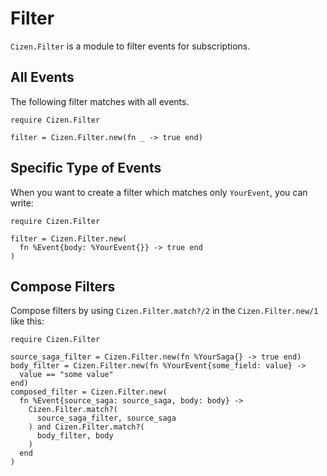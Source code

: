 # Filter

`Cizen.Filter` is a module to filter events for subscriptions.

## All Events

The following filter matches with all events.

    require Cizen.Filter

    filter = Cizen.Filter.new(fn _ -> true end)

## Specific Type of Events

When you want to create a filter which matches only `YourEvent`, you can write:

    require Cizen.Filter

    filter = Cizen.Filter.new(
      fn %Event{body: %YourEvent{}} -> true end
    )

## Compose Filters

Compose filters by using `Cizen.Filter.match?/2` in the `Cizen.Filter.new/1` like this:

    require Cizen.Filter

    source_saga_filter = Cizen.Filter.new(fn %YourSaga{} -> true end)
    body_filter = Cizen.Filter.new(fn %YourEvent{some_field: value} ->
      value == "some value"
    end)
    composed_filter = Cizen.Filter.new(
      fn %Event{source_saga: source_saga, body: body} ->
        Cizen.Filter.match?(
          source_saga_filter, source_saga
        ) and Cizen.Filter.match?(
          body_filter, body
        )
      end
    )
